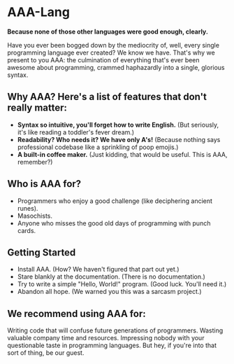 # AAA-Lang

**Because none of those other languages were good enough, clearly.**

Have you ever been bogged down by the mediocrity of, well, every single programming language ever created? We know we have. That's why we present to you AAA: the culmination of everything that's ever been awesome about programming, crammed haphazardly into a single, glorious syntax.

## Why AAA? Here's a list of features that don't really matter:

- **Syntax so intuitive, you'll forget how to write English.** (But seriously, it's like reading a toddler's fever dream.)
- **Readability? Who needs it? We have only A's!** (Because nothing says professional codebase like a sprinkling of poop emojis.)
- **A built-in coffee maker.** (Just kidding, that would be useful. This is AAA, remember?)

## Who is AAA for?

- Programmers who enjoy a good challenge (like deciphering ancient runes).
- Masochists.
- Anyone who misses the good old days of programming with punch cards.

## Getting Started

- Install AAA. (How? We haven't figured that part out yet.)
- Stare blankly at the documentation. (There is no documentation.)
- Try to write a simple "Hello, World!" program. (Good luck. You'll need it.)
- Abandon all hope. (We warned you this was a sarcasm project.)

## We recommend using AAA for:

Writing code that will confuse future generations of programmers.
Wasting valuable company time and resources.
Impressing nobody with your questionable taste in programming languages.
But hey, if you're into that sort of thing, be our guest.